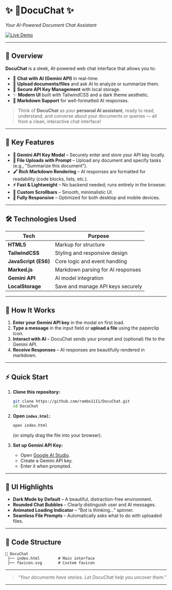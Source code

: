 # ✨ **📄DocuChat** ✨  
_Your AI-Powered Document Chat Assistant_

[![Live Demo](https://img.shields.io/badge/Live%20Demo-Visit%20Now-blue?style=for-the-badge&logo=vercel)](https://rambo1111.github.io/DocuChat/)  

---

## **🚀 Overview**
**DocuChat** is a sleek, AI-powered web chat interface that allows you to:
- 💬 **Chat with AI (Gemini API)** in real-time.  
- 📂 **Upload documents/files** and ask AI to analyze or summarize them.  
- 🔐 **Secure API Key Management** with local storage.  
- ✨ **Modern UI** built with TailwindCSS and a dark theme aesthetic.  
- 📝 **Markdown Support** for well-formatted AI responses.

> Think of **DocuChat** as your **personal AI assistant**, ready to read, understand, and converse about your documents or queries — all from a clean, interactive chat interface!

---

## **🌟 Key Features**
- **🔑 Gemini API Key Modal** – Securely enter and store your API key locally.  
- **📎 File Uploads with Prompt** – Upload any document and specify tasks (e.g., "Summarize this document").  
- **🖌️ Rich Markdown Rendering** – AI responses are formatted for readability (code blocks, lists, etc.).  
- **⚡ Fast & Lightweight** – No backend needed; runs entirely in the browser.  
- **🎨 Custom Scrollbars** – Smooth, minimalistic UI.  
- **📱 Fully Responsive** – Optimized for both desktop and mobile devices.

---

## **🛠️ Technologies Used**
| **Tech**         | **Purpose**                            |
|-------------------|----------------------------------------|
| **HTML5**         | Markup for structure                   |
| **TailwindCSS**   | Styling and responsive design          |
| **JavaScript (ES6)** | Core logic and event handling       |
| **Marked.js**     | Markdown parsing for AI responses      |
| **Gemini API**    | AI model integration                   |
| **LocalStorage**  | Save and manage API keys securely      |

---

## **🎯 How It Works**
1. **Enter your Gemini API key** in the modal on first load.  
2. **Type a message** in the input field or **upload a file** using the paperclip icon.  
3. **Interact with AI** – DocuChat sends your prompt and (optional) file to the Gemini API.  
4. **Receive Responses** – AI responses are beautifully rendered in markdown.  

---


## **⚡ Quick Start**
1. **Clone this repository:**
   ```bash
   git clone https://github.com/rambo1111/DocuChat.git
   cd DocuChat


2. **Open `index.html`:**

   ```bash
   open index.html
   ```

   (or simply drag the file into your browser).

3. **Set up Gemini API Key:**

   * Open [Google AI Studio](https://aistudio.google.com/).
   * Create a Gemini API key.
   * Enter it when prompted.

---

## **🎨 UI Highlights**

* **Dark Mode by Default** – A beautiful, distraction-free environment.
* **Rounded Chat Bubbles** – Clearly distinguish user and AI messages.
* **Animated Loading Indicator** – “Bot is thinking…” spinner.
* **Seamless File Prompts** – Automatically asks what to do with uploaded files.

---

## **🧩 Code Structure**

```
📂 DocuChat
 ├── index.html        # Main interface
 ├── favicon.svg       # Custom favicon
```

---

> *“Your documents have stories. Let DocuChat help you uncover them.”*

---
